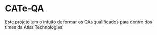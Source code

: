 # CATe-QA
Este projeto tem o intuito de formar os QAs qualificados para dentro dos times da Atlas Technologies!
